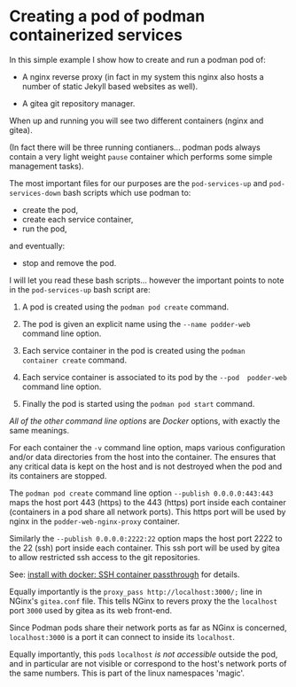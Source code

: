# Creating a pod of podman containerized services

In this simple example I show how to create and run a podman pod of:

- A nginx reverse proxy (in fact in my system this nginx also hosts a 
  number of static Jekyll based websites as well). 

- A gitea git repository manager.

When up and running you will see two different containers (nginx and gitea).

(In fact there will be three running contianers... podman pods always 
contain a very light weight `pause` container which performs some simple 
management tasks). 

The most important files for our purposes are the `pod-services-up` and 
`pod-services-down` bash scripts which use podman to:

- create the pod,
- create each service container,
- run the pod,

and eventually:

- stop and remove the pod.

I will let you read these bash scripts... however the important points to 
note in the `pod-services-up` bash script are: 

1. A pod is created using the `podman pod create` command.

2. The pod is given an explicit name using the `--name podder-web` command 
line option. 

3. Each service container in the pod is created using the `podman 
container create` command. 

4. Each service container is associated to its pod by the `--pod 
podder-web` command line option. 

5. Finally the pod is started using the `podman pod start` command.

*All of the other command line options* are *Docker* options, with exactly 
the same meanings. 

For each container the `-v` command line option, maps various 
configuration and/or data directories from the host into the container. 
The ensures that any critical data is kept on the host and is not 
destroyed when the pod and its containers are stopped. 

The `podman pod create` command line option `--publish 0.0.0.0:443:443` 
maps the host port 443 (https) to the 443 (https) port inside each 
container (containers in a pod share all network ports). This https port 
will be used by nginx in the `podder-web-nginx-proxy` container. 

Similarly the `--publish 0.0.0.0:2222:22` option maps the host port 2222 
to the 22 (ssh) port inside each container. This ssh port will be used 
by gitea to allow restricted ssh access to the git repositories. 

See: [install with docker: SSH container 
passthrough](https://docs.gitea.io/en-us/install-with-docker/#ssh-container-passthrough) 
for details. 

Equally importantly is the `proxy_pass http://localhost:3000/;` line in 
NGinx's `gitea.conf` file. This tells NGinx to revers proxy the the 
`localhost` port `3000` used by gitea as its web front-end. 

Since Podman pods share their network ports as far as NGinx is concerned, 
`localhost:3000` is a port it can connect to inside its `localhost`.

Equally importantly, this `pod`s `localhost` *is not accessible* outside 
the pod, and in particular are not visible or correspond to the host's 
network ports of the same numbers. This is part of the linux namespaces 
'magic'. 

